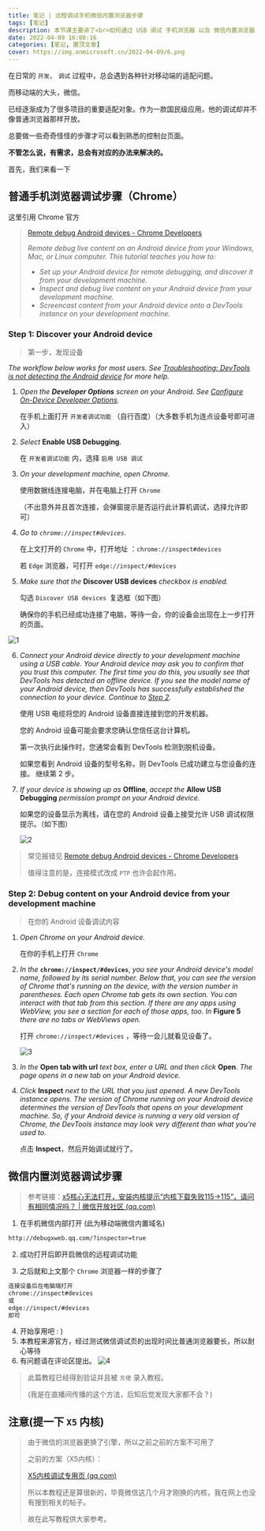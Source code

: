```yaml
---
title: 笔记 | 远程调试手机微信内置浏览器步骤
tags: [笔记]
description: 本节课主要讲了<br>如何通过 USB 调试 手机浏览器 以及 微信内置浏览器 的步骤
date: 2022-04-09 16:08:16
categories: [笔记, 置顶文章] 
cover: https://img.onmicrosoft.cn/2022-04-09/6.png
---
```


在日常的 `开发`、 `调试` 过程中，总会遇到各种针对移动端的适配问题。

而移动端的大头，微信。

已经逐渐成为了很多项目的重要适配对象。作为一款国民级应用，他的调试却并不像普通浏览器那样开放。

总要做一些奇奇怪怪的步骤才可以看到熟悉的控制台页面。

**不管怎么说，有需求，总会有对应的办法来解决的。**

首先，我们来看一下

## 普通手机浏览器调试步骤（Chrome）

这里引用 Chrome 官方

> [Remote debug Android devices - Chrome Developers](https://developer.chrome.com/docs/devtools/remote-debugging/)
>
> *Remote debug live content on an Android device from your Windows, Mac, or Linux computer. This tutorial teaches you how to:*
>
> - *Set up your Android device for remote debugging, and discover it from your development machine.*
> - *Inspect and debug live content on your Android device from your development machine.*
> - *Screencast content from your Android device onto a DevTools instance on your development machine.*

###  Step 1: Discover your Android device

> 第一步，发现设备

*The workflow below works for most users. See [Troubleshooting: DevTools is not detecting the Android device](https://developer.chrome.com/docs/devtools/remote-debugging/#troubleshooting) for more help.*

1. *Open the **Developer Options** screen on your Android. See [Configure On-Device Developer Options](https://developer.android.com/studio/debug/dev-options.html).*

   在手机上面打开 `开发者调试功能` （自行百度）（大多数手机为连点设备号即可进入）

2. *Select* **Enable USB Debugging**.

   在 `开发者调试功能` 内，选择 `启用 USB 调试`

3. *On your development machine, open Chrome.*

   使用数据线连接电脑，并在电脑上打开 `Chrome `

   （不出意外并且首次连接，会弹窗提示是否运行此计算机调试，选择允许即可）

4. *Go to `chrome://inspect#devices`.*

   在上文打开的 `Chrome` 中，打开地址 ：`chrome://inspect#devices`

   若 `Edge` 浏览器，可打开 `edge://inspect/#devices` 

5. *Make sure that the* **Discover USB devices** *checkbox is enabled.*

   勾选 `Discover USB devices `复选框（如下图）

   确保你的手机已经成功连接了电脑，等待一会，你的设备会出现在上一步打开的页面。

![1](https://img.onmicrosoft.cn/2022-04-09/1.png)

6. *Connect your Android device directly to your development machine using a USB cable. Your Android device may ask you to confirm that you trust this computer. The first time you do this, you usually see that DevTools has detected an offline device. If you see the model name of your Android device, then DevTools has successfully established the connection to your device. Continue to [Step 2](https://developer.chrome.com/docs/devtools/remote-debugging/#debug).*

   使用 USB 电缆将您的 Android 设备直接连接到您的开发机器。

    您的 Android 设备可能会要求您确认您信任这台计算机。

    第一次执行此操作时，您通常会看到 DevTools 检测到脱机设备。 

   如果您看到 Android 设备的型号名称，则 DevTools 已成功建立与您设备的连接。 继续第 2 步。

7. *If your device is showing up as* **Offline**, *accept the* **Allow USB Debugging** *permission prompt on your Android device.*

   如果您的设备显示为离线，请在您的 Android 设备上接受允许 USB 调试权限提示。（如下图）

   ![2](https://img.onmicrosoft.cn/2022-04-09/2.png)

> 常见报错见 [Remote debug Android devices - Chrome Developers](https://developer.chrome.com/docs/devtools/remote-debugging/#troubleshooting)
>
> 值得注意的是，连接模式改成 `PTP` 也许会起作用。

### Step 2: Debug content on your Android device from your development machine

> 在你的 Android 设备调试内容

1. *Open Chrome on your Android device.*

   在你的手机上打开 `Chrome`

2. *In the* **`chrome://inspect/#devices`**, *you see your Android device's model name, followed by its serial number. Below that, you can see the version of Chrome that's running on the device, with the version number in parentheses. Each open Chrome tab gets its own section. You can interact with that tab from this section. If there are any apps using WebView, you see a section for each of those apps, too. In* **Figure 5** *there are no tabs or WebViews open.*

   打开 `chrome://inspect/#devices` ，等待一会儿就看见设备了。

   ![3](https://img.onmicrosoft.cn/2022-04-09/3.png)

3. *In the* **Open tab with url** *text box, enter a URL and then click* **Open**. *The page opens in a new tab on your Android device.*

4. *Click* **Inspect** *next to the URL that you just opened. A new DevTools instance opens. The version of Chrome running on your Android device determines the version of DevTools that opens on your development machine. So, if your Android device is running a very old version of Chrome, the DevTools instance may look very different than what you're used to.*

   点击 **Inspect**，然后开始调试就行了。

## 微信内置浏览器调试步骤

> 参考链接：[x5核心无法打开，安装内核提示“内核下载失败115→115”，请问有相同情况吗？ | 微信开放社区 (qq.com)](https://developers.weixin.qq.com/community/develop/doc/00064efd0a472086dc5d3e44e5ac00?jumpto=comment&commentid=0000e4b5c28a30b8d05d6ca2451c)

1. 在手机微信内部打开 (此为移动端微信内置域名)
```bash
http://debugxweb.qq.com/?inspector=true
```

2. 成功打开后即开启微信的远程调试功能

3. 之后就和上文那个 `Chrome` 浏览器一样的步骤了
```bash
连接设备后在电脑端打开
chrome://inspect#devices
或
edge://inspect/#devices
即可
```

4. 开始享用吧 : )
5. 本教程来源官方，经过测试微信调试页的出现时间比普通浏览器要长，所以耐心等待
6. 有问题请在评论区提出。
![4](https://img.onmicrosoft.cn/2022-04-09/4.png)

> 此篇教程已经得到验证并且被 `方佬` 录入教程。
>
> (我是在直播间传播的这个方法，后知后觉发现大家都不会？)
>

## 注意(提一下 `X5` 内核)

> 由于微信的浏览器更换了引擎，所以之前之前的方案不可用了
>
> 之前的方案（X5内核）：
>
> [X5内核调试专用页 (qq.com)](https://debugtbs.qq.com/)
>
> 所以本教程还是算很新的，毕竟微信这几个月才刚换的内核，我在网上也没有搜到相关的帖子。
>
> 故在此写教程供大家参考。
